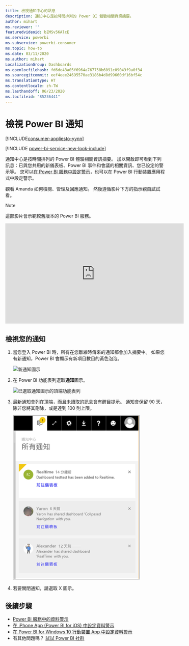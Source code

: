 ```yaml
---
title: 檢視通知中心的訊息
description: 通知中心是按時間排列的 Power BI 體驗相關資訊摘要。
author: mihart
ms.reviewer: ''
featuredvideoid: bZMSv5KAlcE
ms.service: powerbi
ms.subservice: powerbi-consumer
ms.topic: how-to
ms.date: 03/11/2020
ms.author: mihart
LocalizationGroup: Dashboards
ms.openlocfilehash: fd6de43a05f6964a767758b6091c09043f9a0f34
ms.sourcegitcommit: eef4eee24695570ae3186b4d8d99660df16bf54c
ms.translationtype: HT
ms.contentlocale: zh-TW
ms.lasthandoff: 06/23/2020
ms.locfileid: "85236441"
---
```

# <a name="view-power-bi-notifications"></a>檢視 Power BI 通知

[!INCLUDE[consumer-appliesto-yynn](../includes/consumer-appliesto-yynn.md)]

[!INCLUDE [power-bi-service-new-look-include](../includes/power-bi-service-new-look-include.md)]

通知中心是按時間排列的 Power BI 體驗相關資訊摘要。 加以開啟即可看到下列訊息：已與您共用的新儀表板、Power BI 事件和會議的相關資訊、您已設定的警示等。 您可以[在 Power BI 服務中設定警示](end-user-alerts.md)，也可以在 Power BI 行動裝置應用程式中設定警示。

觀看 Amanda 如何檢閱、管理及回應通知。 然後遵循影片下方的指示親自試試看。    

> [!NOTE]
> 這部影片會示範較舊版本的 Power BI 服務。 

<iframe width="560" height="315" src="https://www.youtube.com/embed/bZMSv5KAlcE" frameborder="0" allowfullscreen></iframe>

## <a name="view-your-notifications"></a>檢視您的通知
1. 當您登入 Power BI 時，所有在您離線時傳來的通知都會加入摘要中。 如果您有新通知，Power BI 會顯示有新項目數目的黃色泡泡。
   
   ![新通知圖示](./media/end-user-notification-center/power-bi-new-notification.png)
2. 在 Power BI 功能表列選取**通知**圖示。
   
   ![已選取通知圖示的頂端功能表列](./media/end-user-notification-center/power-bi-notifications-icon.png)
3. 最新通知會列在頂端，而且未讀取的訊息會有醒目提示。 通知會保留 90 天，除非您將其刪除，或是達到 100 則上限。
   
   ![通知中心](./media/end-user-notification-center/power-bi-notification-center.png)
4. 若要關閉通知，請選取 X 圖示。

## <a name="next-steps"></a>後續步驟
* [Power BI 服務中的資料警示](end-user-alerts.md)
* [在 iPhone App (Power BI for iOS) 中設定資料警示](mobile/mobile-set-data-alerts-in-the-mobile-apps.md)
* [在 Power BI for Windows 10 行動裝置 App 中設定資料警示](mobile/mobile-set-data-alerts-in-the-mobile-apps.md)
* 有其他問題嗎？ [試試 Power BI 社群](https://community.powerbi.com/)

